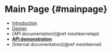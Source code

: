 Main Page                         {#mainpage}
============

- [Introduction](introduction.md)
- [Design](design.md)
- [API documentation](@ref meshkernelapi)
- [**API demonstration**](https://github.com/Deltares/MeshKernel/blob/master/tests/api/ApiTest.cpp)
- [Internal documentation](@ref meshkernel)
